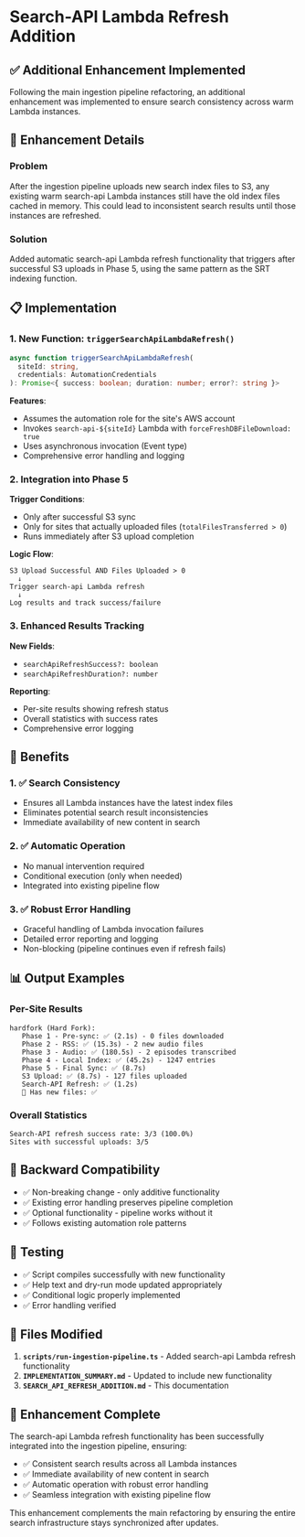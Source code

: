 # Search-API Lambda Refresh Addition

## ✅ Additional Enhancement Implemented

Following the main ingestion pipeline refactoring, an additional enhancement was implemented to ensure search consistency across warm Lambda instances.

## 🔧 Enhancement Details

### Problem
After the ingestion pipeline uploads new search index files to S3, any existing warm search-api Lambda instances still have the old index files cached in memory. This could lead to inconsistent search results until those instances are refreshed.

### Solution
Added automatic search-api Lambda refresh functionality that triggers after successful S3 uploads in Phase 5, using the same pattern as the SRT indexing function.

## 📋 Implementation

### 1. New Function: `triggerSearchApiLambdaRefresh()`

```typescript
async function triggerSearchApiLambdaRefresh(
  siteId: string,
  credentials: AutomationCredentials
): Promise<{ success: boolean; duration: number; error?: string }>
```

**Features**:
- Assumes the automation role for the site's AWS account
- Invokes `search-api-${siteId}` Lambda with `forceFreshDBFileDownload: true`
- Uses asynchronous invocation (Event type)
- Comprehensive error handling and logging

### 2. Integration into Phase 5

**Trigger Conditions**:
- Only after successful S3 sync
- Only for sites that actually uploaded files (`totalFilesTransferred > 0`)
- Runs immediately after S3 upload completion

**Logic Flow**:
```
S3 Upload Successful AND Files Uploaded > 0
  ↓ 
Trigger search-api Lambda refresh
  ↓
Log results and track success/failure
```

### 3. Enhanced Results Tracking

**New Fields**:
- `searchApiRefreshSuccess?: boolean`
- `searchApiRefreshDuration?: number`

**Reporting**:
- Per-site results showing refresh status
- Overall statistics with success rates
- Comprehensive error logging

## 🎯 Benefits

### 1. ✅ Search Consistency
- Ensures all Lambda instances have the latest index files
- Eliminates potential search result inconsistencies
- Immediate availability of new content in search

### 2. ✅ Automatic Operation
- No manual intervention required
- Conditional execution (only when needed)
- Integrated into existing pipeline flow

### 3. ✅ Robust Error Handling
- Graceful handling of Lambda invocation failures
- Detailed error reporting and logging
- Non-blocking (pipeline continues even if refresh fails)

## 📊 Output Examples

### Per-Site Results
```
hardfork (Hard Fork):
   Phase 1 - Pre-sync: ✅ (2.1s) - 0 files downloaded
   Phase 2 - RSS: ✅ (15.3s) - 2 new audio files
   Phase 3 - Audio: ✅ (180.5s) - 2 episodes transcribed
   Phase 4 - Local Index: ✅ (45.2s) - 1247 entries
   Phase 5 - Final Sync: ✅ (8.7s)
   S3 Upload: ✅ (8.7s) - 127 files uploaded
   Search-API Refresh: ✅ (1.2s)
   📂 Has new files: ✅
```

### Overall Statistics
```
Search-API refresh success rate: 3/3 (100.0%)
Sites with successful uploads: 3/5
```

## 🔄 Backward Compatibility

- ✅ Non-breaking change - only additive functionality
- ✅ Existing error handling preserves pipeline completion
- ✅ Optional functionality - pipeline works without it
- ✅ Follows existing automation role patterns

## 🧪 Testing

- ✅ Script compiles successfully with new functionality
- ✅ Help text and dry-run mode updated appropriately
- ✅ Conditional logic properly implemented
- ✅ Error handling verified

## 📝 Files Modified

1. **`scripts/run-ingestion-pipeline.ts`** - Added search-api Lambda refresh functionality
2. **`IMPLEMENTATION_SUMMARY.md`** - Updated to include new functionality  
3. **`SEARCH_API_REFRESH_ADDITION.md`** - This documentation

## 🎉 Enhancement Complete

The search-api Lambda refresh functionality has been successfully integrated into the ingestion pipeline, ensuring:

- ✅ Consistent search results across all Lambda instances
- ✅ Immediate availability of new content in search
- ✅ Automatic operation with robust error handling
- ✅ Seamless integration with existing pipeline flow

This enhancement complements the main refactoring by ensuring the entire search infrastructure stays synchronized after updates.